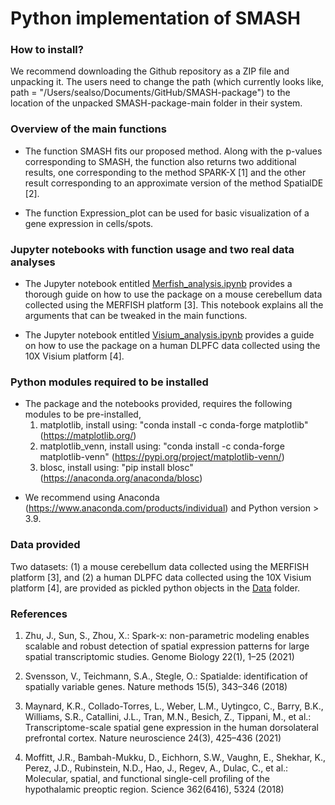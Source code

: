 # Python implementation of SMASH

### How to install?
We recommend downloading the Github repository as a ZIP file and unpacking it. The users need to change the path (which currently looks like, path = "/Users/sealso/Documents/GitHub/SMASH-package") to the location of the unpacked SMASH-package-main folder in their system. 


### Overview of the main functions
-  The function SMASH fits our proposed method. Along with the p-values corresponding to SMASH, the function also returns two additional results, one corresponding to the method SPARK-X [1] and the other result corresponding to an approximate version of the method SpatialDE [2]. 

-  The function Expression_plot can be used for basic visualization of a gene expression  in cells/spots.


### Jupyter notebooks with function usage and two real data analyses
- The Jupyter notebook entitled [Merfish_analysis.ipynb](Merfish_analysis.ipynb) provides a thorough guide on how to use the package on a mouse cerebellum data collected using the MERFISH platform [3]. This notebook explains all the arguments that can be tweaked in the main functions. 

- The Jupyter notebook entitled [Visium_analysis.ipynb](Visium_analysis.ipynb) provides a guide on how to use the package on a human DLPFC data collected using the 10X Visium platform [4]. 


### Python modules required to be installed
- The package and the notebooks provided, requires the following modules to be pre-installed,
  1. matplotlib, install using: "conda install -c conda-forge matplotlib"  (https://matplotlib.org/)
  2. matplotlib_venn, install using: "conda install -c conda-forge matplotlib-venn"  (https://pypi.org/project/matplotlib-venn/)
  3. blosc, install using: "pip install blosc" (https://anaconda.org/anaconda/blosc)

* We recommend using Anaconda (https://www.anaconda.com/products/individual) and Python version > 3.9. 

### Data provided

Two datasets: (1) a mouse cerebellum data collected using the MERFISH platform [3], and (2)  a human DLPFC data collected using the 10X Visium platform [4], are provided as pickled python objects in the [Data](Data) folder. 

### References

1. Zhu, J., Sun, S., Zhou, X.: Spark-x: non-parametric modeling enables scalable and robust detection of spatial expression patterns for large spatial transcriptomic studies. Genome Biology 22(1), 1–25 (2021)

2. Svensson, V., Teichmann, S.A., Stegle, O.: Spatialde: identification of spatially variable genes. Nature methods 15(5), 343–346 (2018)

3. Maynard, K.R., Collado-Torres, L., Weber, L.M., Uytingco, C., Barry, B.K., Williams, S.R., Catallini, J.L., Tran, M.N., Besich, Z., Tippani, M., et al.: Transcriptome-scale spatial gene expression in the human dorsolateral
prefrontal cortex. Nature neuroscience 24(3), 425–436 (2021)

4. Moffitt, J.R., Bambah-Mukku, D., Eichhorn, S.W., Vaughn, E., Shekhar, K., Perez, J.D., Rubinstein, N.D., Hao, J., Regev, A., Dulac, C., et al.: Molecular, spatial, and functional single-cell profiling of the hypothalamic
preoptic region. Science 362(6416), 5324 (2018)


